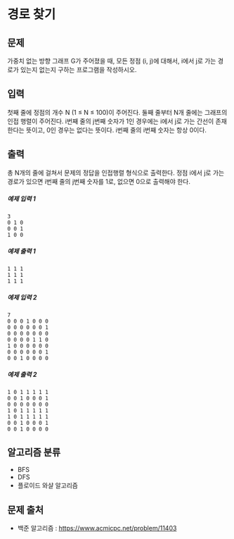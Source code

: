 # 경로 찾기

## 문제
가중치 없는 방향 그래프 G가 주어졌을 때, 모든 정점 (i, j)에 대해서, i에서 j로 가는 경로가 있는지 없는지 구하는 프로그램을 작성하시오.

## 입력
첫째 줄에 정점의 개수 N (1 ≤ N ≤ 100)이 주어진다. 둘째 줄부터 N개 줄에는 그래프의 인접 행렬이 주어진다. i번째 줄의 j번째 숫자가 1인 경우에는 i에서 j로 가는 간선이 존재한다는 뜻이고, 0인 경우는 없다는 뜻이다. i번째 줄의 i번째 숫자는 항상 0이다.

## 출력
총 N개의 줄에 걸쳐서 문제의 정답을 인접행렬 형식으로 출력한다. 정점 i에서 j로 가는 경로가 있으면 i번째 줄의 j번째 숫자를 1로, 없으면 0으로 출력해야 한다.

##### 예제 입력 1
```
3
0 1 0
0 0 1
1 0 0
```

##### 예제 출력 1
```
1 1 1
1 1 1
1 1 1
```

##### 예제 입력 2
```
7
0 0 0 1 0 0 0
0 0 0 0 0 0 1
0 0 0 0 0 0 0
0 0 0 0 1 1 0
1 0 0 0 0 0 0
0 0 0 0 0 0 1
0 0 1 0 0 0 0
```

##### 예제 출력 2
```
1 0 1 1 1 1 1
0 0 1 0 0 0 1
0 0 0 0 0 0 0
1 0 1 1 1 1 1
1 0 1 1 1 1 1
0 0 1 0 0 0 1
0 0 1 0 0 0 0
```

## 알고리즘 분류
- BFS
- DFS
- 플로이드 와샬 알고리즘

## 문제 출처
- 백준 알고리즘 : https://www.acmicpc.net/problem/11403
